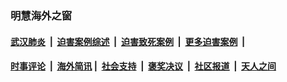 
### 明慧海外之窗

####  [武汉肺炎](indexes/365.md?t=07152101) &nbsp;|&nbsp;  [迫害案例综述](indexes/328.md?t=07152101) &nbsp;|&nbsp; [迫害致死案例](indexes/277.md?t=07152101)  &nbsp;|&nbsp; [更多迫害案例](indexes/81.md?t=07152101)  &nbsp;|&nbsp; 
####  [时事评论](indexes/19.md?t=07152101) &nbsp;|&nbsp; [海外简讯](indexes/245.md?t=07152101)&nbsp;|&nbsp;  [社会支持](indexes/140.md?t=07152101) &nbsp;|&nbsp; [褒奖决议](indexes/282.md?t=07152101) &nbsp;|&nbsp; [社区报道](indexes/91.md?t=07152101)  &nbsp;|&nbsp; [天人之间](indexes/78.md?t=07152101) 

